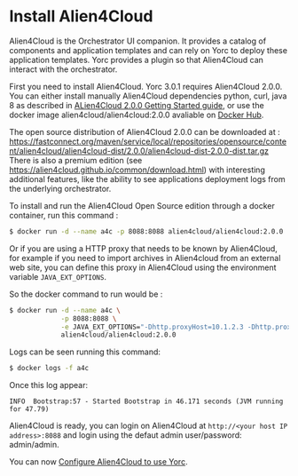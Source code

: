 # Install Alien4Cloud

Alien4Cloud is the Orchestrator UI companion.
It provides a catalog of components and application templates and can rely on Yorc to deploy these application templates.
Yorc provides a plugin so that Alien4Cloud can interact with the orchestrator.

First you need to install Alien4Cloud. Yorc 3.0.1 requires Alien4Cloud 2.0.0.
You can either install manually Alien4Cloud dependencies python, curl, java 8 as described
in [ALien4Cloud 2.0.0 Getting Started guide](https://alien4cloud.github.io/#/documentation/2.0.0/getting_started/new_getting_started.html),
or use the docker image alien4cloud/alien4cloud:2.0.0 avaliable on [Docker Hub](https://hub.docker.com/r/alien4cloud/alien4cloud/).

The open source distribution of Alien4Cloud 2.0.0 can be downloaded at :
https://fastconnect.org/maven/service/local/repositories/opensource/content/alien4cloud/alien4cloud-dist/2.0.0/alien4cloud-dist-2.0.0-dist.tar.gz
There is also a premium edition (see https://alien4cloud.github.io/common/download.html) 
with interesting additional features, like the ability to see applications deployment
logs from the underlying orchestrator.

To install and run the Alien4Cloud Open Source edition through a docker container, run this command :
```bash
$ docker run -d --name a4c -p 8088:8088 alien4cloud/alien4cloud:2.0.0
```

Or if you are using a HTTP proxy that needs to be known by Alien4Cloud, for example 
if you need to import archives in Alien4cloud from an external web site,
you can define this proxy in Alien4Cloud using the environment variable `JAVA_EXT_OPTIONS`.

So the docker command to run would be :
```bash
$ docker run -d --name a4c \
             -p 8088:8088 \
             -e JAVA_EXT_OPTIONS="-Dhttp.proxyHost=10.1.2.3 -Dhttp.proxyPort=8080 -Dhttp.nonProxyHosts=\"127.0.0.1|10.11.12.13|10.20.*\"" \
             alien4cloud/alien4cloud:2.0.0
```
Logs can be seen running this command:
```bash
$ docker logs -f a4c
```
Once this log appear:
```
INFO  Bootstrap:57 - Started Bootstrap in 46.171 seconds (JVM running for 47.79)
```
Alien4Cloud is ready, you can login on Alien4Cloud at `http://<your host IP address>:8088`
and login using the defaut admin user/password: admin/admin.

You can now [Configure Alien4Cloud to use Yorc](configure_a4c_yorc.md).
